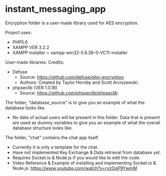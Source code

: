 # instant_messaging_app
Encryption folder is a user-made library used for AES encryption.

Project uses:
- PHP5.6
- XAMPP VER 3.2.2
- XAMPP installer = xampp-win32-5.6.38-0-VC11-installer

User-made libraries: 
Credits: 
- Defuse
    - Source: https://github.com/defuse/php-encryption 
    - Authors: Created by Taylor Hornby and Scott Arciszewski.
- phpseclib (VER 1.0.18)
    - Source: https://github.com/phpseclib/phpseclib

The folder, "database_source" is to give you an example of what the database looks like.
- No data of actual users will be present in this folder. Data that is present are used as dummy variables to give you an example of what the overall database structure looks like.

The folder, "chat" contains the chat app itself.
- Currently it is only a template for the chat.
- Have not implemented Key Exchange & Data retrieval from database yet.
- Requires Socket.io & Node.js if you would like to edit the code.
- Video Reference & Example of installing and implementing Socket.io & Node.js:
    https://www.youtube.com/watch?v=rxzOqP9YwmM
